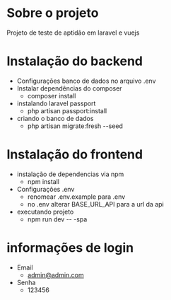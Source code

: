 # Sobre o projeto #

Projeto de teste de aptidão em laravel e vuejs

# Instalação do backend #

 *  Configurações banco de dados no arquivo .env
 * Instalar dependências do composer
    - composer install
 * instalando laravel passport
    - php artisan passport:install
 * criando o banco de dados
    - php artisan migrate:fresh --seed

# Instalação do frontend

  * instalação de dependencias via npm
    - npm install
  * Configurações .env
    - renomear .env.example para .env
    - no .env alterar BASE_URL_API para a url da api
  * executando projeto
    - npm run dev -- -spa

# informações de login
 
 * Email
    - admin@admin.com
 * Senha
    - 123456